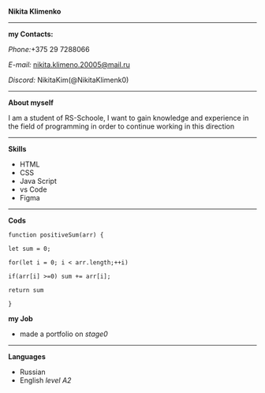 **Nikita Klimenko**

---

**my Contacts:**

*Phone:*+375 29 7288066

*E-mail:* nikita.klimeno.20005@mail.ru

*Discord:* NikitaKim(@NikitaKlimenk0)

***

**About myself**

I am a student of RS-Schoole, I want to gain knowledge and experience in the field of programming in order to continue working in this direction

***

**Skills**
+ HTML
+ CSS
+ Java Script
+ vs Code
+ Figma

***

**Cods**

    function positiveSum(arr) {
   
    let sum = 0;
   
    for(let i = 0; i < arr.length;++i)
   
    if(arr[i] >=0) sum += arr[i];
   
    return sum
   
    }  
 

**my Job**
+ made a portfolio on *stage0*

***

**Languages**
+ Russian
+ English *level A2* 
